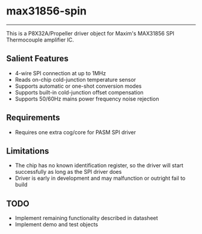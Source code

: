 # max31856-spin 
---------------

This is a P8X32A/Propeller driver object for Maxim's MAX31856 SPI Thermocouple amplifier IC.

## Salient Features

* 4-wire SPI connection at up to 1MHz
* Reads on-chip cold-junction temperature sensor
* Supports automatic or one-shot conversion modes
* Supports built-in cold-junction offset compensation
* Supports 50/60Hz mains power frequency noise rejection

## Requirements

* Requires one extra cog/core for PASM SPI driver

## Limitations

* The chip has no known identification register, so the driver will start successfully as long as the SPI driver does
* Driver is early in development and may malfunction or outright fail to build

## TODO

* Implement remaining functionality described in datasheet
* Implement demo and test objects
